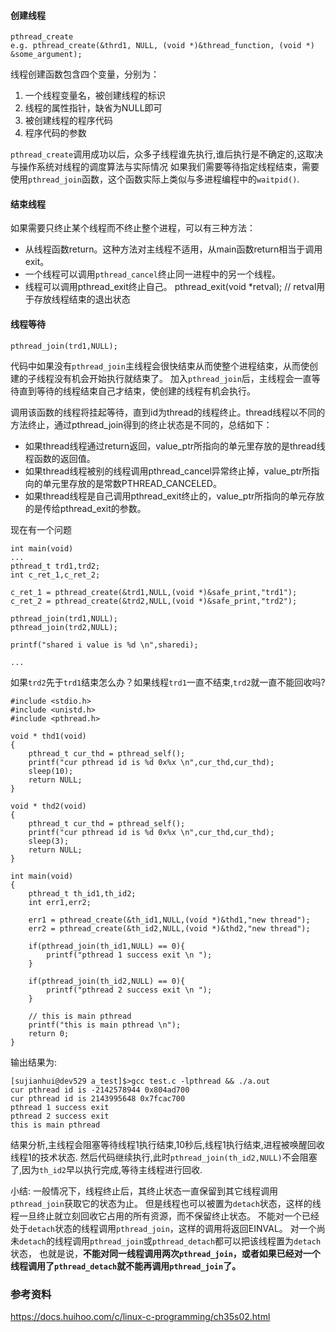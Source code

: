 #### 创建线程 

    pthread_create
    e.g. pthread_create(&thrd1, NULL, (void *)&thread_function, (void *) &some_argument);
    
线程创建函数包含四个变量，分别为： 
   
1. 一个线程变量名，被创建线程的标识 
2. 线程的属性指针，缺省为NULL即可 
3. 被创建线程的程序代码 
4. 程序代码的参数 

`pthread_create`调用成功以后，众多子线程谁先执行,谁后执行是不确定的,这取决与操作系统对线程的调度算法与实际情况
如果我们需要等待指定线程结束，需要使用`pthread_join`函数，这个函数实际上类似与多进程编程中的`waitpid()`.   

#### 结束线程

如果需要只终止某个线程而不终止整个进程，可以有三种方法：

 - 从线程函数return。这种方法对主线程不适用，从main函数return相当于调用exit。
 - 一个线程可以调用`pthread_cancel`终止同一进程中的另一个线程。
 - 线程可以调用pthread_exit终止自己。  pthread_exit(void *retval); // retval用于存放线程结束的退出状态
   
#### 线程等待 

    pthread_join(trd1,NULL);

代码中如果没有`pthread_join`主线程会很快结束从而使整个进程结束，从而使创建的子线程没有机会开始执行就结束了。
加入`pthread_join`后，主线程会一直等待直到等待的线程结束自己才结束，使创建的线程有机会执行。

调用该函数的线程将挂起等待，直到id为thread的线程终止。thread线程以不同的方法终止，通过pthread_join得到的终止状态是不同的，总结如下：

 - 如果thread线程通过return返回，value_ptr所指向的单元里存放的是thread线程函数的返回值。
 - 如果thread线程被别的线程调用pthread_cancel异常终止掉，value_ptr所指向的单元里存放的是常数PTHREAD_CANCELED。
 - 如果thread线程是自己调用pthread_exit终止的，value_ptr所指向的单元存放的是传给pthread_exit的参数。
 
现在有一个问题
    
    int main(void)
    ...
    pthread_t trd1,trd2;
    int c_ret_1,c_ret_2;

    c_ret_1 = pthread_create(&trd1,NULL,(void *)&safe_print,"trd1");
    c_ret_2 = pthread_create(&trd2,NULL,(void *)&safe_print,"trd2");

    pthread_join(trd1,NULL);
    pthread_join(trd2,NULL);

    printf("shared i value is %d \n",sharedi);
    
    ...
    
 如果`trd2`先于`trd1`结束怎么办？如果线程`trd1`一直不结束,`trd2`就一直不能回收吗?
 
    #include <stdio.h>
    #include <unistd.h>
    #include <pthread.h>
    
    void * thd1(void)
    {
        pthread_t cur_thd = pthread_self();
        printf("cur pthread id is %d 0x%x \n",cur_thd,cur_thd);
        sleep(10);
        return NULL;
    }
    
    void * thd2(void)
    {
        pthread_t cur_thd = pthread_self();
        printf("cur pthread id is %d 0x%x \n",cur_thd,cur_thd);
        sleep(3);
        return NULL;
    }
    
    int main(void)
    {
        pthread_t th_id1,th_id2;
        int err1,err2;
    
        err1 = pthread_create(&th_id1,NULL,(void *)&thd1,"new thread");
        err2 = pthread_create(&th_id2,NULL,(void *)&thd2,"new thread");
    
        if(pthread_join(th_id1,NULL) == 0){
            printf("pthread 1 success exit \n ");
        }
    
        if(pthread_join(th_id2,NULL) == 0){
            printf("pthread 2 success exit \n ");
        }
        
        // this is main pthread
        printf("this is main pthread \n");
        return 0;
    }
    
输出结果为:
    
    [sujianhui@dev529 a_test]$>gcc test.c -lpthread && ./a.out
    cur pthread id is -2142578944 0x804ad700 
    cur pthread id is 2143995648 0x7fcac700 
    pthread 1 success exit 
    pthread 2 success exit 
    this is main pthread 

结果分析,主线程会阻塞等待线程1执行结束,10秒后,线程1执行结束,进程被唤醒回收线程1的技术状态.
然后代码继续执行,此时`pthread_join(th_id2,NULL)`不会阻塞了,因为`th_id2`早以执行完成,等待主线程进行回收.        
  
小结: 一般情况下，线程终止后，其终止状态一直保留到其它线程调用`pthread_join`获取它的状态为止。
但是线程也可以被置为`detach`状态，这样的线程一旦终止就立刻回收它占用的所有资源，而不保留终止状态。
不能对一个已经处于`detach`状态的线程调用`pthread_join`，这样的调用将返回EINVAL。
对一个尚未`detach`的线程调用`pthread_join`或`pthread_detach`都可以把该线程置为`detach`状态，
也就是说，**不能对同一线程调用两次`pthread_join`，或者如果已经对一个线程调用了`pthread_detach`就不能再调用`pthread_join`了。**


### 参考资料

https://docs.huihoo.com/c/linux-c-programming/ch35s02.html  

  























